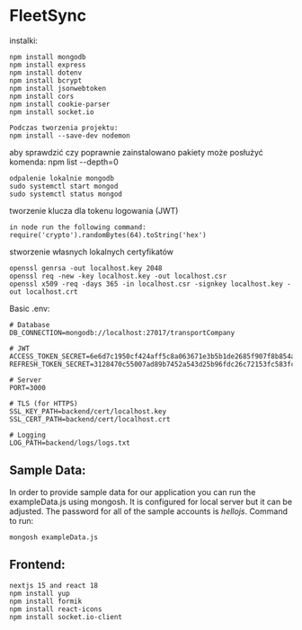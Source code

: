 # FleetSync

instalki: <br>
```
npm install mongodb
npm install express
npm install dotenv
npm install bcrypt
npm install jsonwebtoken
npm install cors
npm install cookie-parser
npm install socket.io
```

```
Podczas tworzenia projektu:
npm install --save-dev nodemon
```

aby sprawdzić czy poprawnie zainstalowano pakiety może posłużyć komenda: npm list --depth=0

```
odpalenie lokalnie mongodb
sudo systemctl start mongod
sudo systemctl status mongod
```

tworzenie klucza dla tokenu logowania (JWT)
```
in node run the following command:
require('crypto').randomBytes(64).toString('hex')
```

stworzenie własnych lokalnych certyfikatów
```
openssl genrsa -out localhost.key 2048
openssl req -new -key localhost.key -out localhost.csr
openssl x509 -req -days 365 -in localhost.csr -signkey localhost.key -out localhost.crt
```

Basic .env:
```
# Database
DB_CONNECTION=mongodb://localhost:27017/transportCompany

# JWT
ACCESS_TOKEN_SECRET=6e6d7c1950cf424aff5c8a063671e3b5b1de2685f907f8b854ae28b2501c9a624be638671801ab3fdadbbfbd5dcbae200e18c41827a2d3c06e38bbe60147e2ca
REFRESH_TOKEN_SECRET=3128470c55007ad89b7452a543d25b96fdc26c72153fc583fc125d781e7382bd3f7d9aea025aa3c87e82eb07f7eb71be79a911c4d0de3876d134e0f8fc75c0c2

# Server
PORT=3000

# TLS (for HTTPS)
SSL_KEY_PATH=backend/cert/localhost.key
SSL_CERT_PATH=backend/cert/localhost.crt

# Logging
LOG_PATH=backend/logs/logs.txt
```

## Sample Data: <br>

In order to provide sample data for our application you can run the exampleData.js using mongosh. It is configured for local server but it can be adjusted. The password for all of the sample accounts is *hellojs*. 
Command to run:
```
mongosh exampleData.js
```

## Frontend: <br>

```
nextjs 15 and react 18
npm install yup
npm install formik
npm install react-icons
npm install socket.io-client
```
